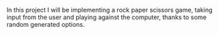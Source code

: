 In this project I will be implementing a rock paper scissors game, taking input from the user and playing against the computer, thanks to some random generated options.